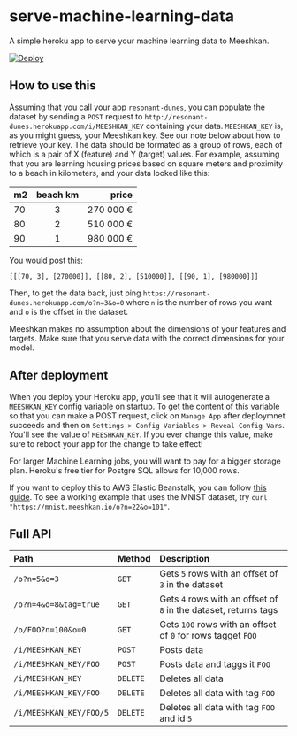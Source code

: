 # serve-machine-learning-data
A simple heroku app to serve your machine learning data to Meeshkan.

[![Deploy](https://www.herokucdn.com/deploy/button.svg)](https://heroku.com/deploy?template=https://github.com/meeshkan/serve-machine-learning-data)

## How to use this
Assuming that you call your app `resonant-dunes`, you can populate the dataset by sending a `POST` request to `http://resonant-dunes.herokuapp.com/i/MEESHKAN_KEY` containing your data.  `MEESHKAN_KEY` is, as you might guess, your Meeshkan key.  See our note below about how to retrieve your key. The data should be formated as a group of rows, each of which is a pair of X (feature) and Y (target) values. For example, assuming that you are learning housing prices based on square meters and proximity to a beach in kilometers, and your data looked like this:


| m2        | beach km      | price     |
| --------- |:-------------:| ---------:|
| 70        | 3             | 270 000 € |
| 80        | 2             | 510 000 € |
| 90        | 1             | 980 000 € |

You would post this:

```
[[[70, 3], [270000]], [[80, 2], [510000]], [[90, 1], [980000]]]
```

Then, to get the data back, just ping `https://resonant-dunes.herokuapp.com/o?n=3&o=0` where `n` is the number of rows you want and `o` is the offset in the dataset.

Meeshkan makes no assumption about the dimensions of your features and targets.  Make sure that you serve data with the correct dimensions for your model.

## After deployment
When you deploy your Heroku app, you'll see that it will autogenerate a `MEESHKAN_KEY` config variable on startup.  To get the content of this variable so that you can make a POST request, click on `Manage App` after deploymnet succeeds and then on `Settings > Config Variables > Reveal Config Vars`.  You'll see the value of `MEESHKAN_KEY`.  If you ever change this value, make sure to reboot your app for the change to take effect!

For larger Machine Learning jobs, you will want to pay for a bigger storage plan.  Heroku's free tier for Postgre SQL allows for 10,000 rows.

If you want to deploy this to AWS Elastic Beanstalk, you can follow [this guide](http://docs.aws.amazon.com/elasticbeanstalk/latest/dg/create_deploy_nodejs_express.html). To see a working example that uses the MNIST dataset, try `curl "https://mnist.meeshkan.io/o?n=22&o=101"`.

## Full API


| Path                     | Method               | Description                                                      |
| :----------------------- |:---------------------| :----------------------------------------------------------------|
| `/o?n=5&o=3`             | `GET`                | Gets `5` rows with an offset of `3` in the dataset               |
| `/o?n=4&o=8&tag=true`    | `GET`                | Gets `4` rows with an offset of `8` in the dataset, returns tags |
| `/o/FOO?n=100&o=0`       | `GET`                | Gets `100` rows with an offset of `0` for rows tagget `FOO`      |
| `/i/MEESHKAN_KEY`        | `POST`               | Posts data                                                       |
| `/i/MEESHKAN_KEY/FOO`    | `POST`               | Posts data and taggs it `FOO`                                    |
| `/i/MEESHKAN_KEY`        | `DELETE`             | Deletes all data                                                 |
| `/i/MEESHKAN_KEY/FOO`    | `DELETE`             | Deletes all data with tag `FOO`                                  |
| `/i/MEESHKAN_KEY/FOO/5`  | `DELETE`             | Deletes all data with tag `FOO` and id `5`                       |


